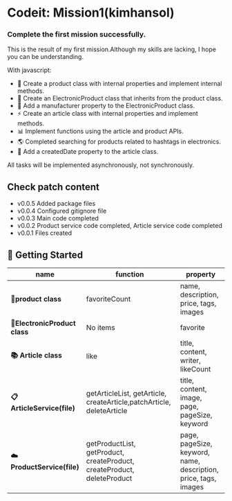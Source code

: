 # Codeit: Mission1(kimhansol)

### Complete the first mission successfully.

This is the result of my first mission.Although my skills are lacking, I hope you can be understanding.

With javascript:

- 🚀 Create a product class with internal properties and implement internal methods.
- 🤖 Create an ElectronicProduct class that inherits from the product class.
- 🔄 Add a manufacturer property to the ElectronicProduct class.
- ⚡️ Create an article class with internal properties and implement methods.
- 📊 Implement functions using the article and product APIs.
- 🌎 Completed searching for products related to hashtags in electronics.
- 🔌 Add a createdDate property to the article class.

All tasks will be implemented asynchronously, not synchronously.

## Check patch content
- v0.0.5 Added package files
- v0.0.4 Configured gitignore file
- v0.0.3 Main code completed
- v0.0.2 Product service code completed, Article service code completed
- v0.0.1 Files created

## 🚀 Getting Started

| **name**                      | **function**                                                            | **property**                                                    |
| ----------------------------- | ----------------------------------------------------------------------- | --------------------------------------------------------------- |
| **🎯product class**           | favoriteCount                                                           | name, description, price, tags, images                          |
| **🔧ElectronicProduct class** | No items                                                                | favorite                                                        |
| **📚 Article class**          | like                                                                    | title, content, writer, likeCount                               |
| **📋 ArticleService(file)**   | getArticleList, getArticle, createArticle,patchArticle, deleteArticle   | title, content, image, page, pageSize, keyword                  |
| **☁️ ProductService(file)**   | getProductList, getProduct, createProduct, createProduct, deleteProduct | page, pageSize, keyword, name, description, price, tags, images |
